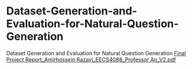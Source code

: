 # Dataset-Generation-and-Evaluation-for-Natural-Question-Generation
Dataset Generation and Evaluation for Natural Question Generation
[Final Project Report_Amirhossein Razavi_EECS4088_Professor An_V2.pdf](https://github.com/razaviah/Dataset-Generation-and-Evaluation-for-Natural-Question-Generation/files/9128412/Final.Project.Report_Amirhossein.Razavi_EECS4088_Professor.An_V2.pdf)
